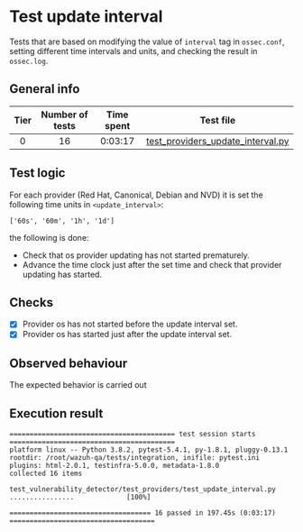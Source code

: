 # Test update interval

Tests that are based on modifying the value of `interval` tag in `ossec.conf`, setting different time intervals and
units, and checking the result in `ossec.log`.

## General info

|Tier | Number of tests | Time spent| Test file |
|:--:|:--:|:--:|:--:|
| 0 | 16 | 0:03:17 | [test_providers_update_interval.py](../../test_providers/test_providers_update_interval.py)|

## Test logic

For each provider (Red Hat, Canonical, Debian and NVD) it is set the following time units in `<update_interval>`:

```
['60s', '60m', '1h', '1d']
```

the following is done:

- Check that os provider updating has not started prematurely.
- Advance the time clock just after the set time and check that provider updating has started.

## Checks

- [x] Provider os has not started before the update interval set.
- [x] Provider os has started just after the update interval set.

## Observed behaviour

The expected behavior is carried out

## Execution result

```
========================================= test session starts =========================================
platform linux -- Python 3.8.2, pytest-5.4.1, py-1.8.1, pluggy-0.13.1
rootdir: /root/wazuh-qa/tests/integration, inifile: pytest.ini
plugins: html-2.0.1, testinfra-5.0.0, metadata-1.8.0
collected 16 items

test_vulnerability_detector/test_providers/test_update_interval.py ................             [100%]

=================================== 16 passed in 197.45s (0:03:17) ====================================
```
